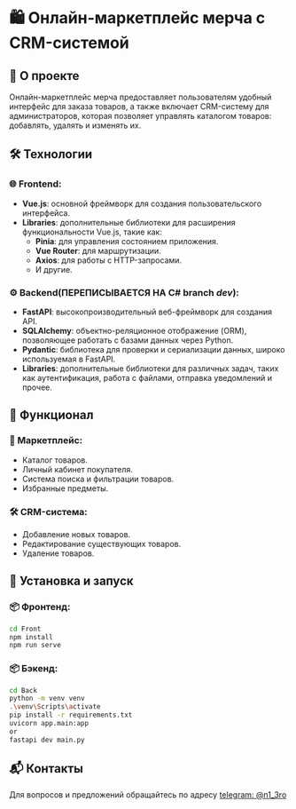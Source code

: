 # 🛍️ Онлайн-маркетплейс мерча с CRM-системой

## 📖 О проекте

Онлайн-маркетплейс мерча предоставляет пользователям удобный интерфейс для заказа товаров, а также включает CRM-систему для администраторов, которая позволяет управлять каталогом товаров: добавлять, удалять и изменять их.

## 🛠️ Технологии

### 🌐 Frontend:
- **Vue.js**: основной фреймворк для создания пользовательского интерфейса.
- **Libraries**: дополнительные библиотеки для расширения функциональности Vue.js, такие как:
  - **Pinia**: для управления состоянием приложения.
  - **Vue Router**: для маршрутизации.
  - **Axios**: для работы с HTTP-запросами.
  - И другие.

### ⚙️ Backend(**ПЕРЕПИСЫВАЕТСЯ НА С# branch *dev***):
- **FastAPI**: высокопроизводительный веб-фреймворк для создания API.
- **SQLAlchemy**: объектно-реляционное отображение (ORM), позволяющее работать с базами данных через Python.
- **Pydantic**: библиотека для проверки и сериализации данных, широко используемая в FastAPI.
- **Libraries**: дополнительные библиотеки для различных задач, таких как аутентификация, работа с файлами, отправка уведомлений и прочее.

## 🚀 Функционал

### 🛒 Маркетплейс:
- Каталог товаров.
- Личный кабинет покупателя.
- Система поиска и фильтрации товаров.
- Избранные предметы.

### 🛠️ CRM-система:
- Добавление новых товаров.
- Редактирование существующих товаров.
- Удаление товаров.

## 🔧 Установка и запуск

### 📦 Фронтенд:
```bash
cd Front
npm install
npm run serve
```

### 📦 Бэкенд:
```bash
cd Back
python -m venv venv
.\venv\Scripts\activate
pip install -r requirements.txt
uvicorn app.main:app
or
fastapi dev main.py
```

## 📬 Контакты

Для вопросов и предложений обращайтесь по адресу [telegram: @n1_3ro](https://t.me/n1_3ro)
